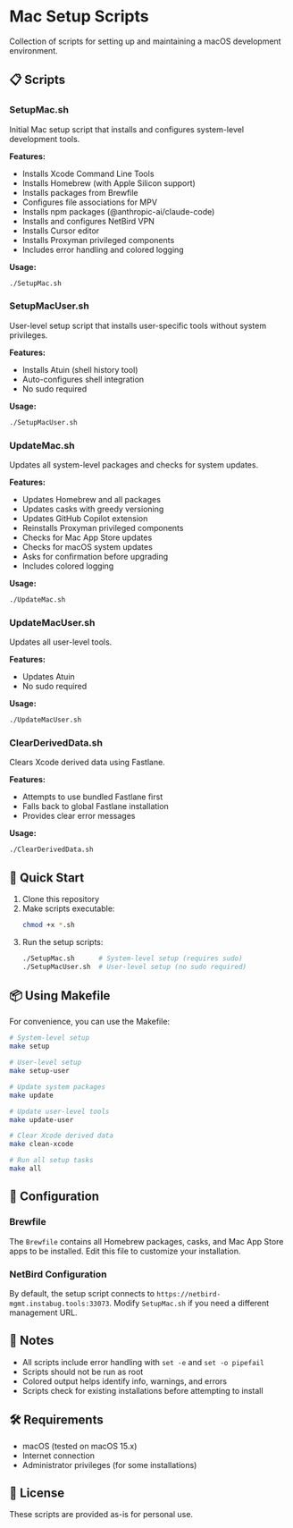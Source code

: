 # Mac Setup Scripts

Collection of scripts for setting up and maintaining a macOS development environment.

## 📋 Scripts

### SetupMac.sh
Initial Mac setup script that installs and configures system-level development tools.

**Features:**
- Installs Xcode Command Line Tools
- Installs Homebrew (with Apple Silicon support)
- Installs packages from Brewfile
- Configures file associations for MPV
- Installs npm packages (@anthropic-ai/claude-code)
- Installs and configures NetBird VPN
- Installs Cursor editor
- Installs Proxyman privileged components
- Includes error handling and colored logging

**Usage:**
```bash
./SetupMac.sh
```

### SetupMacUser.sh
User-level setup script that installs user-specific tools without system privileges.

**Features:**
- Installs Atuin (shell history tool)
- Auto-configures shell integration
- No sudo required

**Usage:**
```bash
./SetupMacUser.sh
```

### UpdateMac.sh
Updates all system-level packages and checks for system updates.

**Features:**
- Updates Homebrew and all packages
- Updates casks with greedy versioning
- Updates GitHub Copilot extension
- Reinstalls Proxyman privileged components
- Checks for Mac App Store updates
- Checks for macOS system updates
- Asks for confirmation before upgrading
- Includes colored logging

**Usage:**
```bash
./UpdateMac.sh
```

### UpdateMacUser.sh
Updates all user-level tools.

**Features:**
- Updates Atuin
- No sudo required

**Usage:**
```bash
./UpdateMacUser.sh
```

### ClearDerivedData.sh
Clears Xcode derived data using Fastlane.

**Features:**
- Attempts to use bundled Fastlane first
- Falls back to global Fastlane installation
- Provides clear error messages

**Usage:**
```bash
./ClearDerivedData.sh
```

## 🚀 Quick Start

1. Clone this repository
2. Make scripts executable:
   ```bash
   chmod +x *.sh
   ```
3. Run the setup scripts:
   ```bash
   ./SetupMac.sh      # System-level setup (requires sudo)
   ./SetupMacUser.sh  # User-level setup (no sudo required)
   ```

## 📦 Using Makefile

For convenience, you can use the Makefile:

```bash
# System-level setup
make setup

# User-level setup
make setup-user

# Update system packages
make update

# Update user-level tools
make update-user

# Clear Xcode derived data
make clean-xcode

# Run all setup tasks
make all
```

## 🔧 Configuration

### Brewfile
The `Brewfile` contains all Homebrew packages, casks, and Mac App Store apps to be installed. Edit this file to customize your installation.

### NetBird Configuration
By default, the setup script connects to `https://netbird-mgmt.instabug.tools:33073`. Modify `SetupMac.sh` if you need a different management URL.

## 📝 Notes

- All scripts include error handling with `set -e` and `set -o pipefail`
- Scripts should not be run as root
- Colored output helps identify info, warnings, and errors
- Scripts check for existing installations before attempting to install

## 🛠️ Requirements

- macOS (tested on macOS 15.x)
- Internet connection
- Administrator privileges (for some installations)

## 📄 License

These scripts are provided as-is for personal use.
